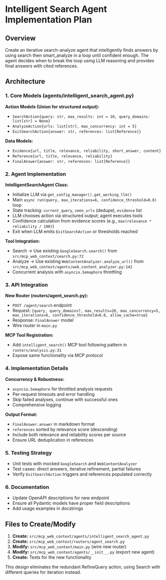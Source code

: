# Intelligent Search Agent Implementation Plan

## Overview
Create an iterative search-analyze agent that intelligently finds answers by using search then smart_analyze in a loop until confident enough. The agent decides when to break the loop using LLM reasoning and provides final answers with cited references.

## Architecture

### 1. Core Models (agents/intelligent_search_agent.py)

**Action Models (Union for structured output):**
- `SearchAction{query: str, max_results: int = 10, query_domains: list[str] = None}`
- `AnalyzeAction{urls: list[str], max_concurrency: int = 5}`  
- `ExitSearchAction{answer: str, references: list[Reference]}`

**Data Models:**
- `Evidence{url, title, relevance, reliability, short_answer, content}`
- `Reference{url, title, relevance, reliability}` 
- `FinalAnswer{answer: str, references: list[Reference]}`

### 2. Agent Implementation

**IntelligentSearchAgent Class:**
- Initialize LLM via `get_config_manager().get_working_llm()`
- Main `async run(query, max_iterations=6, confidence_threshold=0.8)` loop
- State tracking: `current_query`, `seen_urls` (dedupe), `evidence` list
- LLM chooses action via structured output; agent executes tools
- Confidence calculation from evidence scores (e.g., `max(relevance * reliability / 100)`)
- Exit when LLM emits `ExitSearchAction` or thresholds reached

**Tool Integration:**
- Search → Use existing `GoogleSearch.search()` from `src/mcp_web_context/search.py:72`
- Analyze → Use existing `WebContentAnalyzer.analyze_url()` from `src/mcp_web_context/agents/web_content_analyzer.py:142`
- Concurrent analysis with `asyncio.Semaphore` throttling

### 3. API Integration

**New Router (routers/agent_search.py):**
- `POST /agent/search` endpoint
- Request: `{query, query_domains?, max_results=20, max_concurrency=5, max_iterations=6, confidence_threshold=0.8, allow_cache=true}`
- Response: `FinalAnswer` model
- Wire router in `main.py`

**MCP Tool Registration:**
- Add `intelligent_search()` MCP tool following pattern in `routers/analysis.py:31`
- Expose same functionality via MCP protocol

### 4. Implementation Details

**Concurrency & Robustness:**
- `asyncio.Semaphore` for throttled analysis requests
- Per-request timeouts and error handling
- Skip failed analyses, continue with successful ones
- Comprehensive logging

**Output Format:**
- `FinalAnswer.answer` in markdown format
- `references` sorted by relevance score (descending)
- Include both relevance and reliability scores per source
- Ensure URL deduplication in references

### 5. Testing Strategy
- Unit tests with mocked `GoogleSearch` and `WebContentAnalyzer`
- Test cases: direct answers, iterative refinement, partial failures
- Verify `ExitSearchAction` triggers and references populated correctly

### 6. Documentation
- Update OpenAPI descriptions for new endpoint
- Ensure all Pydantic models have proper field descriptions
- Add usage examples in docstrings

## Files to Create/Modify

1. **Create:** `src/mcp_web_context/agents/intelligent_search_agent.py`
2. **Create:** `src/mcp_web_context/routers/agent_search.py`  
3. **Modify:** `src/mcp_web_context/main.py` (wire new router)
4. **Modify:** `src/mcp_web_context/agents/__init__.py` (export new agent)
5. **Create:** Tests for the new functionality

This design eliminates the redundant RefineQuery action, using Search with different queries for iteration instead.